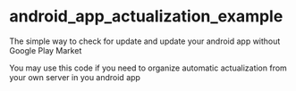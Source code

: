 # android_app_actualization_example
The simple way to check for update and update your android app without Google Play Market 

You may use this code if you need to organize automatic actualization from your own server in you android app
